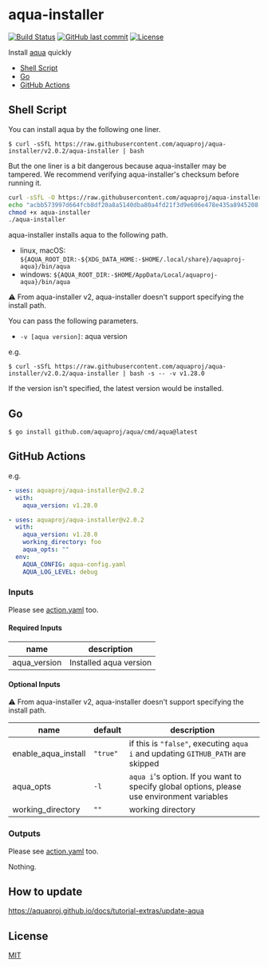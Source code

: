 # aqua-installer

[![Build Status](https://github.com/aquaproj/aqua-installer/workflows/test/badge.svg)](https://github.com/aquaproj/aqua-installer/actions)
[![GitHub last commit](https://img.shields.io/github/last-commit/aquaproj/aqua-installer.svg)](https://github.com/aquaproj/aqua-installer)
[![License](http://img.shields.io/badge/license-mit-blue.svg?style=flat-square)](https://raw.githubusercontent.com/aquaproj/aqua-installer/main/LICENSE)

Install [aqua](https://github.com/aquaproj/aqua) quickly

* [Shell Script](#shell-script)
* [Go](#go)
* [GitHub Actions](#github-actions)

## Shell Script

You can install aqua by the following one liner.

```console
$ curl -sSfL https://raw.githubusercontent.com/aquaproj/aqua-installer/v2.0.2/aqua-installer | bash
```

But the one liner is a bit dangerous because aqua-installer may be tampered.
We recommend verifying aqua-installer's checksum before running it.

```sh
curl -sSfL -O https://raw.githubusercontent.com/aquaproj/aqua-installer/v2.0.2/aqua-installer
echo "acbb573997d664fcb8df20a8a5140dba80a4fd21f3d9e606e478e435a8945208  aqua-installer" | sha256sum -c
chmod +x aqua-installer
./aqua-installer
```

aqua-installer installs aqua to the following path.

* linux, macOS: `${AQUA_ROOT_DIR:-${XDG_DATA_HOME:-$HOME/.local/share}/aquaproj-aqua}/bin/aqua`
* windows: `${AQUA_ROOT_DIR:-$HOME/AppData/Local/aquaproj-aqua}/bin/aqua`

:warning: From aqua-installer v2, aqua-installer doesn't support specifying the install path.

You can pass the following parameters.

* `-v [aqua version]`: aqua version

e.g.

```console
$ curl -sSfL https://raw.githubusercontent.com/aquaproj/aqua-installer/v2.0.2/aqua-installer | bash -s -- -v v1.28.0
```

If the version isn't specified, the latest version would be installed.

## Go

```console
$ go install github.com/aquaproj/aqua/cmd/aqua@latest
```

## GitHub Actions

e.g.

```yaml
- uses: aquaproj/aqua-installer@v2.0.2
  with:
    aqua_version: v1.28.0
```

```yaml
- uses: aquaproj/aqua-installer@v2.0.2
  with:
    aqua_version: v1.28.0
    working_directory: foo
    aqua_opts: ""
  env:
    AQUA_CONFIG: aqua-config.yaml
    AQUA_LOG_LEVEL: debug
```

### Inputs

Please see [action.yaml](action.yaml) too.

#### Required Inputs

name | description
--- | --- 
aqua_version | Installed aqua version

#### Optional Inputs

:warning: From aqua-installer v2, aqua-installer doesn't support specifying the install path.

name | default | description
--- | --- | ---
enable_aqua_install | `"true"` | if this is `"false"`, executing `aqua i` and updating `GITHUB_PATH` are skipped
aqua_opts | `-l` | `aqua i`'s option. If you want to specify global options, please use environment variables
working_directory | `""` | working directory

### Outputs

Please see [action.yaml](action.yaml) too.

Nothing.

## How to update

https://aquaproj.github.io/docs/tutorial-extras/update-aqua

## License

[MIT](LICENSE)
